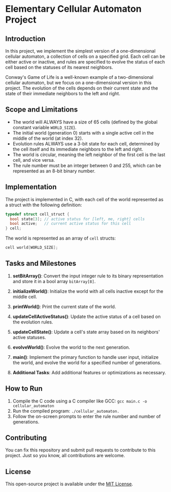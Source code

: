 # Elementary Cellular Automaton Project

## Introduction

In this project, we implement the simplest version of a one-dimensional cellular automaton, a collection of cells on a specified grid. Each cell can be either active or inactive, and rules are specified to evolve the status of each cell based on the statuses of its nearest neighbors.

Conway's Game of Life is a well-known example of a two-dimensional cellular automaton, but we focus on a one-dimensional version in this project. The evolution of the cells depends on their current state and the state of their immediate neighbors to the left and right.

## Scope and Limitations

- The world will ALWAYS have a size of 65 cells (defined by the global constant variable `WORLD_SIZE`).
- The initial world (generation 0) starts with a single active cell in the middle of the world (at index 32).
- Evolution rules ALWAYS use a 3-bit state for each cell, determined by the cell itself and its immediate neighbors to the left and right.
- The world is circular, meaning the left neighbor of the first cell is the last cell, and vice versa.
- The rule number must be an integer between 0 and 255, which can be represented as an 8-bit binary number.

## Implementation

The project is implemented in C, with each cell of the world represented as a struct with the following definition:

```c
typedef struct cell_struct {
  bool state[3]; // active status for [left, me, right] cells
  bool active;   // current active status for this cell
} cell;
```

The world is represented as an array of `cell` structs:

```c
cell world[WORLD_SIZE];
```

## Tasks and Milestones

1. **setBitArray()**: Convert the input integer rule to its binary representation and store it in a bool array `bitArray[8]`.

2. **initializeWorld()**: Initialize the world with all cells inactive except for the middle cell.

3. **printWorld()**: Print the current state of the world.

4. **updateCellActiveStatus()**: Update the active status of a cell based on the evolution rules.

5. **updateCellState()**: Update a cell's state array based on its neighbors' active statuses.

6. **evolveWorld()**: Evolve the world to the next generation.

7. **main()**: Implement the primary function to handle user input, initialize the world, and evolve the world for a specified number of generations.

8. **Additional Tasks**: Add additional features or optimizations as necessary.


## How to Run

1. Compile the C code using a C compiler like GCC: `gcc main.c -o cellular_automaton`
2. Run the compiled program: `./cellular_automaton.`
3. Follow the on-screen prompts to enter the rule number and number of generations.

## Contributing

You can fix this repository and submit pull requests to contribute to this project. Just so you know, all contributions are welcome.

## License

This open-source project is available under the [MIT License](LICENSE.md).
